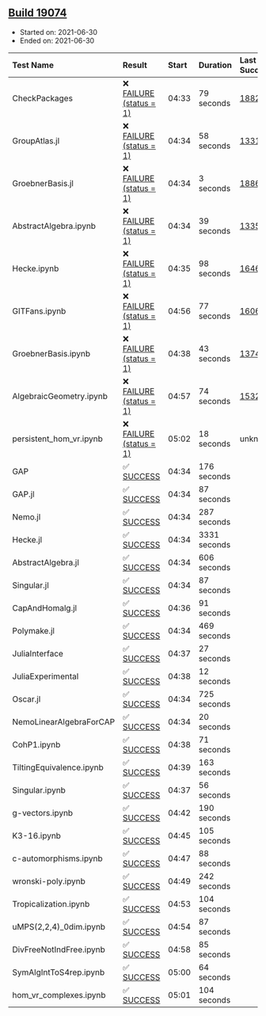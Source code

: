 ## [Build 19074](https://oscarci.mathematik.uni-kl.de/job/oscar/19074/)

* Started on: 2021-06-30
* Ended on: 2021-06-30

| Test Name    | Result | Start | Duration | Last Success | First Failure |
|:-------------|:-------|:------|:---------|:-------------|:--------------|
| CheckPackages | ❌ [FAILURE (status = 1)](https://oscarci.mathematik.uni-kl.de/job/oscar/19074/artifact/logs/build-19074/CheckPackages.log) | 04:33 | 79 seconds | [18822](https://oscarci.mathematik.uni-kl.de/job/oscar/18822/) | [18823](https://oscarci.mathematik.uni-kl.de/job/oscar/18823/) |
| GroupAtlas.jl | ❌ [FAILURE (status = 1)](https://oscarci.mathematik.uni-kl.de/job/oscar/19074/artifact/logs/build-19074/GroupAtlas.jl.log) | 04:34 | 58 seconds | [13311](https://oscarci.mathematik.uni-kl.de/job/oscar/13311/) | [13312](https://oscarci.mathematik.uni-kl.de/job/oscar/13312/) |
| GroebnerBasis.jl | ❌ [FAILURE (status = 1)](https://oscarci.mathematik.uni-kl.de/job/oscar/19074/artifact/logs/build-19074/GroebnerBasis.jl.log) | 04:34 | 3 seconds | [18864](https://oscarci.mathematik.uni-kl.de/job/oscar/18864/) | [18865](https://oscarci.mathematik.uni-kl.de/job/oscar/18865/) |
| AbstractAlgebra.ipynb | ❌ [FAILURE (status = 1)](https://oscarci.mathematik.uni-kl.de/job/oscar/19074/artifact/logs/build-19074/AbstractAlgebra.ipynb.log) | 04:34 | 39 seconds | [13355](https://oscarci.mathematik.uni-kl.de/job/oscar/13355/) | [13356](https://oscarci.mathematik.uni-kl.de/job/oscar/13356/) |
| Hecke.ipynb | ❌ [FAILURE (status = 1)](https://oscarci.mathematik.uni-kl.de/job/oscar/19074/artifact/logs/build-19074/Hecke.ipynb.log) | 04:35 | 98 seconds | [16463](https://oscarci.mathematik.uni-kl.de/job/oscar/16463/) | [16464](https://oscarci.mathematik.uni-kl.de/job/oscar/16464/) |
| GITFans.ipynb | ❌ [FAILURE (status = 1)](https://oscarci.mathematik.uni-kl.de/job/oscar/19074/artifact/logs/build-19074/GITFans.ipynb.log) | 04:56 | 77 seconds | [16068](https://oscarci.mathematik.uni-kl.de/job/oscar/16068/) | [16069](https://oscarci.mathematik.uni-kl.de/job/oscar/16069/) |
| GroebnerBasis.ipynb | ❌ [FAILURE (status = 1)](https://oscarci.mathematik.uni-kl.de/job/oscar/19074/artifact/logs/build-19074/GroebnerBasis.ipynb.log) | 04:38 | 43 seconds | [13748](https://oscarci.mathematik.uni-kl.de/job/oscar/13748/) | [13749](https://oscarci.mathematik.uni-kl.de/job/oscar/13749/) |
| AlgebraicGeometry.ipynb | ❌ [FAILURE (status = 1)](https://oscarci.mathematik.uni-kl.de/job/oscar/19074/artifact/logs/build-19074/AlgebraicGeometry.ipynb.log) | 04:57 | 74 seconds | [15322](https://oscarci.mathematik.uni-kl.de/job/oscar/15322/) | [15323](https://oscarci.mathematik.uni-kl.de/job/oscar/15323/) |
| persistent_hom_vr.ipynb | ❌ [FAILURE (status = 1)](https://oscarci.mathematik.uni-kl.de/job/oscar/19074/artifact/logs/build-19074/persistent_hom_vr.ipynb.log) | 05:02 | 18 seconds | unknown | unknown |
| GAP | ✅ [SUCCESS](https://oscarci.mathematik.uni-kl.de/job/oscar/19074/artifact/logs/build-19074/GAP.log) | 04:34 | 176 seconds |  |  |
| GAP.jl | ✅ [SUCCESS](https://oscarci.mathematik.uni-kl.de/job/oscar/19074/artifact/logs/build-19074/GAP.jl.log) | 04:34 | 87 seconds |  |  |
| Nemo.jl | ✅ [SUCCESS](https://oscarci.mathematik.uni-kl.de/job/oscar/19074/artifact/logs/build-19074/Nemo.jl.log) | 04:34 | 287 seconds |  |  |
| Hecke.jl | ✅ [SUCCESS](https://oscarci.mathematik.uni-kl.de/job/oscar/19074/artifact/logs/build-19074/Hecke.jl.log) | 04:34 | 3331 seconds |  |  |
| AbstractAlgebra.jl | ✅ [SUCCESS](https://oscarci.mathematik.uni-kl.de/job/oscar/19074/artifact/logs/build-19074/AbstractAlgebra.jl.log) | 04:34 | 606 seconds |  |  |
| Singular.jl | ✅ [SUCCESS](https://oscarci.mathematik.uni-kl.de/job/oscar/19074/artifact/logs/build-19074/Singular.jl.log) | 04:34 | 87 seconds |  |  |
| CapAndHomalg.jl | ✅ [SUCCESS](https://oscarci.mathematik.uni-kl.de/job/oscar/19074/artifact/logs/build-19074/CapAndHomalg.jl.log) | 04:36 | 91 seconds |  |  |
| Polymake.jl | ✅ [SUCCESS](https://oscarci.mathematik.uni-kl.de/job/oscar/19074/artifact/logs/build-19074/Polymake.jl.log) | 04:34 | 469 seconds |  |  |
| JuliaInterface | ✅ [SUCCESS](https://oscarci.mathematik.uni-kl.de/job/oscar/19074/artifact/logs/build-19074/JuliaInterface.log) | 04:37 | 27 seconds |  |  |
| JuliaExperimental | ✅ [SUCCESS](https://oscarci.mathematik.uni-kl.de/job/oscar/19074/artifact/logs/build-19074/JuliaExperimental.log) | 04:38 | 12 seconds |  |  |
| Oscar.jl | ✅ [SUCCESS](https://oscarci.mathematik.uni-kl.de/job/oscar/19074/artifact/logs/build-19074/Oscar.jl.log) | 04:34 | 725 seconds |  |  |
| NemoLinearAlgebraForCAP | ✅ [SUCCESS](https://oscarci.mathematik.uni-kl.de/job/oscar/19074/artifact/logs/build-19074/NemoLinearAlgebraForCAP.log) | 04:34 | 20 seconds |  |  |
| CohP1.ipynb | ✅ [SUCCESS](https://oscarci.mathematik.uni-kl.de/job/oscar/19074/artifact/logs/build-19074/CohP1.ipynb.log) | 04:38 | 71 seconds |  |  |
| TiltingEquivalence.ipynb | ✅ [SUCCESS](https://oscarci.mathematik.uni-kl.de/job/oscar/19074/artifact/logs/build-19074/TiltingEquivalence.ipynb.log) | 04:39 | 163 seconds |  |  |
| Singular.ipynb | ✅ [SUCCESS](https://oscarci.mathematik.uni-kl.de/job/oscar/19074/artifact/logs/build-19074/Singular.ipynb.log) | 04:37 | 56 seconds |  |  |
| g-vectors.ipynb | ✅ [SUCCESS](https://oscarci.mathematik.uni-kl.de/job/oscar/19074/artifact/logs/build-19074/g-vectors.ipynb.log) | 04:42 | 190 seconds |  |  |
| K3-16.ipynb | ✅ [SUCCESS](https://oscarci.mathematik.uni-kl.de/job/oscar/19074/artifact/logs/build-19074/K3-16.ipynb.log) | 04:45 | 105 seconds |  |  |
| c-automorphisms.ipynb | ✅ [SUCCESS](https://oscarci.mathematik.uni-kl.de/job/oscar/19074/artifact/logs/build-19074/c-automorphisms.ipynb.log) | 04:47 | 88 seconds |  |  |
| wronski-poly.ipynb | ✅ [SUCCESS](https://oscarci.mathematik.uni-kl.de/job/oscar/19074/artifact/logs/build-19074/wronski-poly.ipynb.log) | 04:49 | 242 seconds |  |  |
| Tropicalization.ipynb | ✅ [SUCCESS](https://oscarci.mathematik.uni-kl.de/job/oscar/19074/artifact/logs/build-19074/Tropicalization.ipynb.log) | 04:53 | 104 seconds |  |  |
| uMPS(2,2,4)_0dim.ipynb | ✅ [SUCCESS](https://oscarci.mathematik.uni-kl.de/job/oscar/19074/artifact/logs/build-19074/uMPS-2-2-4-_0dim.ipynb.log) | 04:54 | 87 seconds |  |  |
| DivFreeNotIndFree.ipynb | ✅ [SUCCESS](https://oscarci.mathematik.uni-kl.de/job/oscar/19074/artifact/logs/build-19074/DivFreeNotIndFree.ipynb.log) | 04:58 | 85 seconds |  |  |
| SymAlgIntToS4rep.ipynb | ✅ [SUCCESS](https://oscarci.mathematik.uni-kl.de/job/oscar/19074/artifact/logs/build-19074/SymAlgIntToS4rep.ipynb.log) | 05:00 | 64 seconds |  |  |
| hom_vr_complexes.ipynb | ✅ [SUCCESS](https://oscarci.mathematik.uni-kl.de/job/oscar/19074/artifact/logs/build-19074/hom_vr_complexes.ipynb.log) | 05:01 | 104 seconds |  |  |
